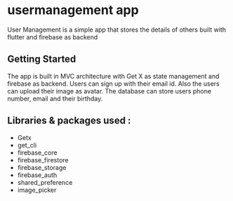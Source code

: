 # usermanagement app

User Management is a simple app that stores the details of others built with flutter and firebase as backend

## Getting Started
The app is built in MVC architecture with Get X as state management and firebase as backend. Users can sign up with their email id. Also the users can upload their image as avatar. The database can store users phone number, email and their birthday.


## Libraries & packages used :
- Getx
- get_cli
- firebase_core
- firebase_firestore
- firebase_storage
- firebase_auth
- shared_preference
- image_picker


